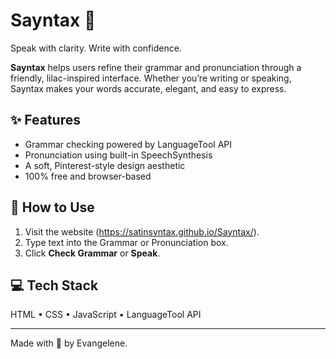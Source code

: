 # Sayntax 💜
Speak with clarity. Write with confidence.

**Sayntax** helps users refine their grammar and pronunciation through a friendly, lilac-inspired interface. Whether you’re writing or speaking, Sayntax makes your words accurate, elegant, and easy to express.

## ✨ Features
- Grammar checking powered by LanguageTool API  
- Pronunciation using built-in SpeechSynthesis  
- A soft, Pinterest-style design aesthetic  
- 100% free and browser-based  

## 🚀 How to Use
1. Visit the website (https://satinsyntax.github.io/Sayntax/).  
2. Type text into the Grammar or Pronunciation box.  
3. Click **Check Grammar** or **Speak**.  

## 💻 Tech Stack
HTML • CSS • JavaScript • LanguageTool API  

---

Made with 💜 by Evangelene.
